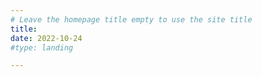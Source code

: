 ```yaml
---
# Leave the homepage title empty to use the site title
title:
date: 2022-10-24
#type: landing

---
```


